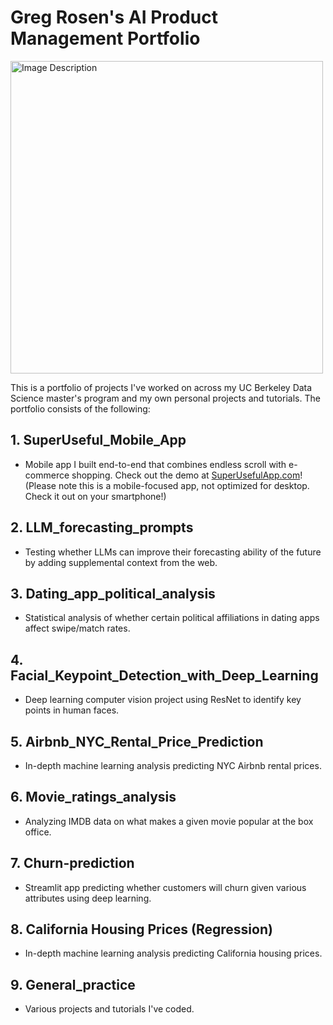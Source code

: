 # Greg Rosen's AI Product Management Portfolio

<img src="https://images.pexels.com/photos/577585/pexels-photo-577585.jpeg?auto=compress&cs=tinysrgb&w=1260&h=750&dpr=2" alt="Image Description" width="500" />

This is a portfolio of projects I've worked on across my UC Berkeley Data Science master's program and my own personal projects and tutorials. The portfolio consists of the following:

## 1.	SuperUseful_Mobile_App
  - Mobile app I built end-to-end that combines endless scroll with e-commerce shopping. Check out the demo at [SuperUsefulApp.com](https://superusefulapp.com)! (Please note this is a mobile-focused app, not optimized for desktop. Check it out on your smartphone!)
## 2.	LLM_forecasting_prompts
  - Testing whether LLMs can improve their forecasting ability of the future by adding supplemental context from the web.
## 3.	Dating_app_political_analysis
  - Statistical analysis of whether certain political affiliations in dating apps affect swipe/match rates.
## 4.	Facial_Keypoint_Detection_with_Deep_Learning
  - Deep learning computer vision project using ResNet to identify key points in human faces.
## 5.	Airbnb_NYC_Rental_Price_Prediction
  - In-depth machine learning analysis predicting NYC Airbnb rental prices.
## 6.	Movie_ratings_analysis
  - Analyzing IMDB data on what makes a given movie popular at the box office.
## 7.	Churn-prediction
  - Streamlit app predicting whether customers will churn given various attributes using deep learning.
## 8.	California Housing Prices (Regression)
  - In-depth machine learning analysis predicting California housing prices.
## 9.	General_practice
  - Various projects and tutorials I've coded.